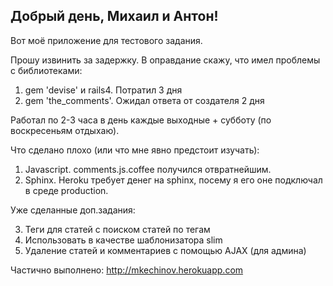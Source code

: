 ## Добрый день, Михаил и Антон!

Вот моё приложение для тестового задания.

Прошу извинить за задержку. В оправдание скажу, что имел проблемы с библиотеками:

1) gem 'devise' и rails4. Потратил 3 дня
2) gem 'the_comments'. Ожидал ответа от создателя 2 дня

Работал по 2-3 часа в день каждые выходные + субботу (по воскресеньям отдыхаю).

Что сделано плохо (или что мне явно предстоит изучать):

1) Javascript. comments.js.coffee получился отвратнейшим.
2) Sphinx. Heroku требует денег на sphinx, посему я его оне подключал в среде production.

Уже сделанные доп.задания:

3) Теги для статей с поиском статей по тегам
5) Использовать в качестве шаблонизатора slim
6) Удаление статей и комментариев с помощью AJAX (для админа)

Частично выполнено:
http://mkechinov.herokuapp.com
